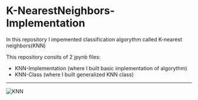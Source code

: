 # K-NearestNeighbors-Implementation

In this repository I impemented classification algorythm called K-nearest neighbors(KNN)

This repository consits of 2 jpynb files:
- KNN-Implementation (where I built basic implementation of algorythm)
- KNN-Class (where I built generalized KNN class)
----
![KNN](https://user-images.githubusercontent.com/101405852/204148495-efd25a80-b2cb-4783-a84c-a4b22cf75437.png)
